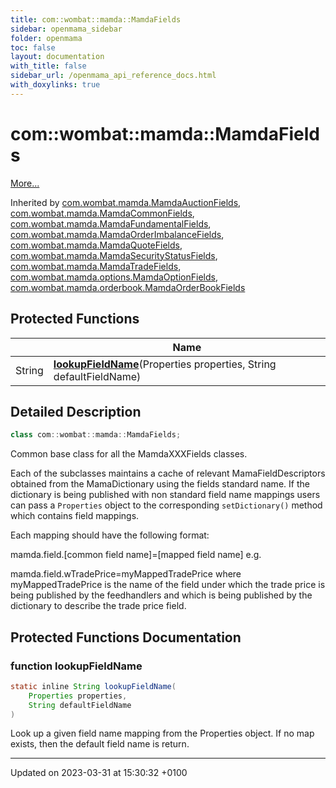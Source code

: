 ```yaml
---
title: com::wombat::mamda::MamdaFields
sidebar: openmama_sidebar
folder: openmama
toc: false
layout: documentation
with_title: false
sidebar_url: /openmama_api_reference_docs.html
with_doxylinks: true
---
```


# com::wombat::mamda::MamdaFields



 [More...](#detailed-description)

Inherited by [com.wombat.mamda.MamdaAuctionFields](classcom_1_1wombat_1_1mamda_1_1MamdaAuctionFields.html), [com.wombat.mamda.MamdaCommonFields](classcom_1_1wombat_1_1mamda_1_1MamdaCommonFields.html), [com.wombat.mamda.MamdaFundamentalFields](classcom_1_1wombat_1_1mamda_1_1MamdaFundamentalFields.html), [com.wombat.mamda.MamdaOrderImbalanceFields](classcom_1_1wombat_1_1mamda_1_1MamdaOrderImbalanceFields.html), [com.wombat.mamda.MamdaQuoteFields](classcom_1_1wombat_1_1mamda_1_1MamdaQuoteFields.html), [com.wombat.mamda.MamdaSecurityStatusFields](classcom_1_1wombat_1_1mamda_1_1MamdaSecurityStatusFields.html), [com.wombat.mamda.MamdaTradeFields](classcom_1_1wombat_1_1mamda_1_1MamdaTradeFields.html), [com.wombat.mamda.options.MamdaOptionFields](classcom_1_1wombat_1_1mamda_1_1options_1_1MamdaOptionFields.html), [com.wombat.mamda.orderbook.MamdaOrderBookFields](classcom_1_1wombat_1_1mamda_1_1orderbook_1_1MamdaOrderBookFields.html)

## Protected Functions

|                | Name           |
| -------------- | -------------- |
| String | **[lookupFieldName](classcom_1_1wombat_1_1mamda_1_1MamdaFields.html#function-lookupfieldname)**(Properties properties, String defaultFieldName) |

## Detailed Description

```java
class com::wombat::mamda::MamdaFields;
```


Common base class for all the MamdaXXXFields classes.

Each of the subclasses maintains a cache of relevant MamaFieldDescriptors obtained from the MamaDictionary using the fields standard name. If the dictionary is being published with non standard field name mappings users can pass a `Properties` object to the corresponding `setDictionary()` method which contains field mappings. 

 Each mapping should have the following format:

 mamda.field.[common field name]=[mapped field name] e.g.

 mamda.field.wTradePrice=myMappedTradePrice where myMappedTradePrice is the name of the field under which the trade price is being published by the feedhandlers and which is being published by the dictionary to describe the trade price field. 

## Protected Functions Documentation

### function lookupFieldName

```java
static inline String lookupFieldName(
    Properties properties,
    String defaultFieldName
)
```


Look up a given field name mapping from the Properties object. If no map exists, then the default field name is return. 


-------------------------------

Updated on 2023-03-31 at 15:30:32 +0100